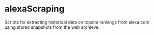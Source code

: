 # alexaScraping
Scripts for extracting historical data on topsite rankings from alexa.com using stored snapshots from the web archieve. 
